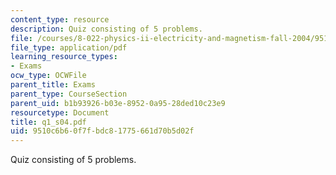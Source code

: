 ```yaml
---
content_type: resource
description: Quiz consisting of 5 problems.
file: /courses/8-022-physics-ii-electricity-and-magnetism-fall-2004/9510c6b60f7fbdc81775661d70b5d02f_q1_s04.pdf
file_type: application/pdf
learning_resource_types:
- Exams
ocw_type: OCWFile
parent_title: Exams
parent_type: CourseSection
parent_uid: b1b93926-b03e-8952-0a95-28ded10c23e9
resourcetype: Document
title: q1_s04.pdf
uid: 9510c6b6-0f7f-bdc8-1775-661d70b5d02f
---
```

Quiz consisting of 5 problems.

